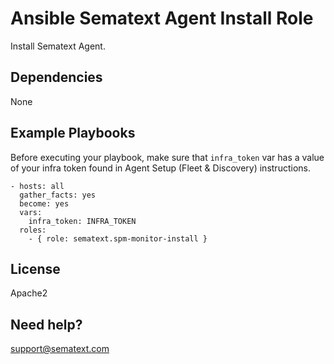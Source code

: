 Ansible Sematext Agent Install Role
=========================================

Install Sematext Agent.

Dependencies
------------
None

Example Playbooks
-------------------------

Before executing your playbook, make sure that `infra_token` var has a value of your infra token found in Agent Setup (Fleet & Discovery) instructions. 

```
- hosts: all
  gather_facts: yes
  become: yes
  vars:
    infra_token: INFRA_TOKEN
  roles:
    - { role: sematext.spm-monitor-install }
```

License
-------

Apache2

Need help?
------------------

support@sematext.com
